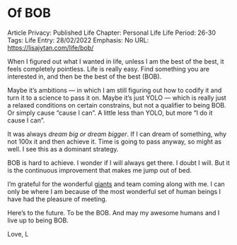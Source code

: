 # Of BOB

Article Privacy: Published
Life Chapter: Personal Life
Life Period: 26-30
Tags: Life
Entry: 28/02/2022
Emphasis: No
URL:  https://lisajytan.com/life/bob/

When I figured out what I wanted in life, unless I am the best of the best, it feels completely pointless. Life is really easy. Find something you are interested in, and then be the best of the best (BOB). 

Maybe it’s ambitions — in which I am still figuring out how to codify it and turn it to a science to pass it on. Maybe it’s just YOLO — which is really just a relaxed conditions on certain constrains, but not a qualifier to being BOB. Or simply cause “cause I can”. A little less than YOLO, but more “I do it cause I can”. 

It was always *dream big or dream bigger*. If I can dream of something, why not 100x it and then achieve it. Time is going to pass anyway, so might as well. I see this as a dominant strategy. 

BOB is hard to achieve. I wonder if I will always get there. I doubt I will. But it is the continuous improvement that makes me jump out of bed. 

I’m grateful for the wonderful [giants](https://lisajytan.com/life/giants/) and team coming along with me. I can only be where I am because of the most wonderful set of human beings I have had the pleasure of meeting. 

Here’s to the future. To be the BOB. And may my awesome humans and I live up to being BOB. 

Love, 
L